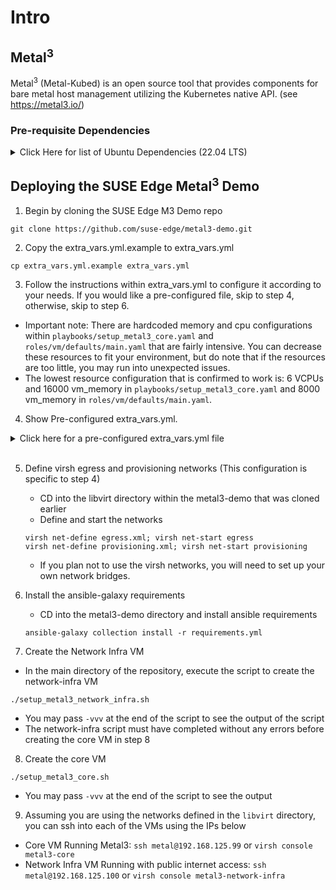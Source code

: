 # Intro 

## Metal<sup>3</sup>

Metal<sup>3</sup> (Metal-Kubed) is an open source tool that provides components for bare metal host management utilizing the Kubernetes native API. (see https://metal3.io/)

### Pre-requisite Dependencies
<details>
  <summary>Click Here for list of Ubuntu Dependencies (22.04 LTS)</summary>
  <br>

  Make sure your packages are up to date
  ```
  sudo apt-get update -y
  sudo apt-get dist-upgrade -y
  ```
  To avoid kernal upgrade messages, pass the `DEBIAN_FRONTEND=noninteractive` flag like so:
  ```
  sudo DEBIAN_FRONTEND=noninteractive apt-get update -y
  sudo DEBIAN_FRONTEND=noninteractive apt-get dist-upgrade -y
  ```
  Otherwise, just press enter when it asks about the kernal updates.
  
  Dependencies: <br>
  Make sure to have python3-pip installed first:
  ```
  sudo apt install python3-pip -y
  ```
  ```
  python3 -m pip install ansible
  sudo apt install libvirt-clients -y
  sudo apt install qemu-kvm -y
  sudo apt install libvirt-daemon-system -y
  sudo apt install pkg-config -y
  sudo apt install libvirt-dev -y
  sudo apt install mkisofs -y
  sudo apt install qemu -y
  sudo apt install virtinst -y
  sudo apt install qemu-efi -y
  sudo apt install sshpass -y
  pip3 install libvirt-python
  ```
  </details>


## Deploying the SUSE Edge Metal<sup>3</sup> Demo
1. Begin by cloning the SUSE Edge M3 Demo repo 
```
git clone https://github.com/suse-edge/metal3-demo.git
```
2. Copy the extra_vars.yml.example to extra_vars.yml
```
cp extra_vars.yml.example extra_vars.yml
```

3. Follow the instructions within extra_vars.yml to configure it according to your needs. If you would like a pre-configured file, skip to step 4, otherwise, skip to step 6. 
- Important note: There are hardcoded memory and cpu configurations within `playbooks/setup_metal3_core.yaml` and `roles/vm/defaults/main.yaml` that are fairly intensive. You can decrease these resources to fit your environment, but do note that if the resources are too little, you may run into unexpected issues.
- The lowest resource configuration that is confirmed to work is: 6 VCPUs and 16000 vm_memory in `playbooks/setup_metal3_core.yaml` and 8000 vm_memory in `roles/vm/defaults/main.yaml`.

4. Show Pre-configured extra_vars.yml.
<details>
  <summary>Click here for a pre-configured extra_vars.yml file</summary>

```yaml
##
# Whether to deploy sylva-core
#
deploy_sylva_core: false
sylva_core_repo_url: https://gitlab.com/codefol/sylva-core.git
sylva_core_branch: metal3_existing_rancher
baremetal_repo_url: https://github.com/suse-edge/charts.git
baremetal_branch: main

# VM user name
vm_user: metal

# VM user plain text password (not hash)
vm_user_plain_text_password: metal

# NOTE: this should be *your* (local user) SSH public key since *you*
# will be using it to login to the VMs. The SSH public keys listed
# here will be appended to the VM user's authorized_keys file.
#
vm_authorized_ssh_keys:
 - YOUR SSH KEY HERE 

# OS image
opensuse_leap_image_url: https://download.opensuse.org/repositories/Cloud:/Images:/Leap_15.5/images/openSUSE-Leap-15.5.x86_64-NoCloud.qcow2
opensuse_leap_image_checksum: sha256:https://download.opensuse.org/repositories/Cloud:/Images:/Leap_15.5/images/openSUSE-Leap-15.5.x86_64-NoCloud.qcow2.sha256
opensuse_leap_image_name: openSUSE-Leap-15.5.x86_64-NoCloud.qcow2
 
rke2_channel_version: v1.24

dns_domain: suse.baremetal


metal3_provisioning_nic: &metal3_provisioning_nic eth1


# metal3_vm_libvirt_network_params: '--network bridge=virbr0,model=virtio --network bridge=br-eth3,model=virtio'
metal3_vm_libvirt_network_params: '--network bridge=m3-egress,model=virtio --network bridge=m3-prov,model=virtio'

#vm_memory: 16384


metal3_network_infra_provisioning_ip: 192.168.124.100
vm_prov_gw: 192.168.124.1
vm_prov_net: 192.168.124.0/24


metal3_network_infra_public_ip: 192.168.125.100
vm_egress_gw: 192.168.125.1


enable_dhcp: true


dhcp_router: 192.168.124.1
dhcp_range: 192.168.124.150,192.168.124.180


dns_provider: pdns
pdns_ip: "{{ metal3_network_infra_provisioning_ip }}"
pdns_api_port: 8081
pdns_web_password: IveG0tDaPower8
pdns_api_key: IveG0tDaPower8


metal3_network_infra_vm_network:
  version: 2
  ethernets:
    eth0:
      dhcp4: false
      addresses: ["{{ metal3_network_infra_public_ip }}/24"]
      nameservers:
        addresses: [8.8.8.8]
        search:
          - "{{ dns_domain }}"
      routes:
        - to: default
          via: "{{ vm_egress_gw }}"
    *metal3_provisioning_nic:
      dhcp4: false
      addresses: ["{{ metal3_network_infra_provisioning_ip }}/24"]
      nameservers:
        addresses: [8.8.8.8]
        search:
          - "{{ dns_domain }}"
      routes:
        - to: "{{ vm_prov_net }}"
          via: "{{ vm_prov_gw }}"


metal3_core_provisioning_ip: 192.168.124.99

#
# Public IP
#
metal3_core_public_ip: 192.168.125.99


metal3_core_vm_network:
  version: 2
  ethernets:
    eth0:
      dhcp4: false
      addresses: ["{{ metal3_core_public_ip }}/24"]
      nameservers:
        addresses: "{{ metal3_network_infra_provisioning_ip }}"
        search:
          - "{{ dns_domain }}"
      routes:
        - to: default
          via: "{{ vm_egress_gw }}"
    *metal3_provisioning_nic:
      dhcp4: false
      addresses: ["{{ metal3_core_provisioning_ip }}/24"]
      nameservers:
        addresses: "{{ metal3_network_infra_provisioning_ip }}"
        search:
          - "{{ dns_domain }}"
      routes:
        - to: "{{ vm_prov_net }}"
          via: "{{ vm_prov_gw }}"


# Storage setup on the Metal3 Core VM
storage:
  class_name: dynamic
  access_mode: ReadWriteMany
  nfs:
    create: true
    path: "/nfs/share"

```
</details>
<br>

5. Define virsh egress and provisioning networks (This configuration is specific to step 4)
   - CD into the libvirt directory within the metal3-demo that was cloned earlier 
   - Define and start the networks
   ```
   virsh net-define egress.xml; virsh net-start egress
   virsh net-define provisioning.xml; virsh net-start provisioning
   ```
   - If you plan not to use the virsh networks, you will need to set up your own network bridges.

6. Install the ansible-galaxy requirements
   - CD into the metal3-demo directory and install ansible requirements
   ```
   ansible-galaxy collection install -r requirements.yml
   ```
   
7. Create the Network Infra VM
  - In the main directory of the repository, execute the script to create the network-infra VM
  ```
  ./setup_metal3_network_infra.sh
  ```
  - You may pass `-vvv` at the end of the script to see the output of the script
  - The network-infra script must have completed without any errors before creating the core VM in step 8
  
8. Create the core VM
  ```
  ./setup_metal3_core.sh
  ```
  - You may pass `-vvv` at the end of the script to see the output

9. Assuming you are using the networks defined in the `libvirt` directory, you can ssh into each of the VMs using the IPs below
  - Core VM Running Metal3: `ssh metal@192.168.125.99` or `virsh console metal3-core`
  - Network Infra VM Running with public internet access: `ssh metal@192.168.125.100` or `virsh console metal3-network-infra`
